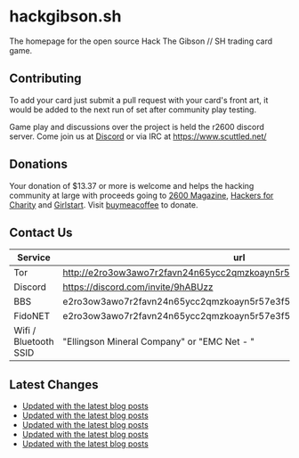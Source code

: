 # hackgibson.sh
The homepage for the open source Hack The Gibson // SH trading card game.


## Contributing

To add your card just submit a pull request with your card's front art, it would be added to the next run of set after community play testing.

Game play and discussions over the project is held the r2600 discord server. Come join us at [Discord](https://discord.com/invite/9hABUzz) or via IRC at https://www.scuttled.net/


## Donations

Your donation of $13.37 or more is welcome and helps the hacking community at large with proceeds going to [2600 Magazine](https://2600.com/), [Hackers for Charity](https://hackersforcharity.org) and [Girlstart](https://girlstart.org).  Visit [buymeacoffee](https://www.buymeacoffee.com/hackgibson.sh) to donate.


## Contact Us

Service | url
-|-
Tor | http://e2ro3ow3awo7r2favn24n65ycc2qmzkoayn5r57e3f56nvjwdcgg32ad.onion
Discord | https://discord.com/invite/9hABUzz
BBS | e2ro3ow3awo7r2favn24n65ycc2qmzkoayn5r57e3f56nvjwdcgg32ad.onion:23
FidoNET | e2ro3ow3awo7r2favn24n65ycc2qmzkoayn5r57e3f56nvjwdcgg32ad.onion:24554
Wifi / Bluetooth SSID | "Ellingson Mineral Company" or "EMC Net - <fidonet address>"

## Latest Changes
<!-- BLOG-POST-LIST:START -->
- [Updated with the latest blog posts](https://github.com/DFW2600/hackgibson.sh/commit/44d6dfc396870a110f5eb2f581d3479c1e771305)
- [Updated with the latest blog posts](https://github.com/DFW2600/hackgibson.sh/commit/5e0c8c94a7b4caf35bb7f2d9dd340d47325e1ebc)
- [Updated with the latest blog posts](https://github.com/DFW2600/hackgibson.sh/commit/056af03ec124ccd1820c6856251d958d178ab3a1)
- [Updated with the latest blog posts](https://github.com/DFW2600/hackgibson.sh/commit/c8ba82255f2bd6d9fa3f682c882b79a740a1c00f)
- [Updated with the latest blog posts](https://github.com/DFW2600/hackgibson.sh/commit/f9c9c1e8a09501287777e935ea143f87e8c30869)
<!-- BLOG-POST-LIST:END -->
